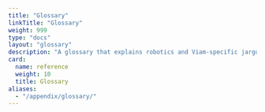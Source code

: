 ```yaml
---
title: "Glossary"
linkTitle: "Glossary"
weight: 999
type: "docs"
layout: "glossary"
description: "A glossary that explains robotics and Viam-specific jargon."
card:
  name: reference
  weight: 10
  title: Glossary
aliases:
  - "/appendix/glossary/"
---
```

